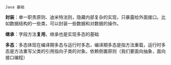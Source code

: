 `Java 基础`

**封装**：单一职责原则、迪米特法则，隐藏内部复杂的实现，只暴露给外面接口。比如数据结构的一些类，可以封装一些数据和对数据的操作。

**继承**：字段方法**复用**，继承也是实现多态的基础

**多态**：多态体现在编译期多态与运行时多态，编译期多态是指方法重载，运行时多态是方法重写父类的引用指向子类的对象。依赖倒置原则（我们要面向抽象，面向接口编程）

